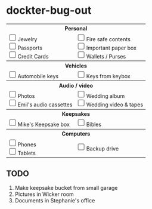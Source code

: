 # dockter-bug-out

<table>
  <tbody>
    <tr>
      <th colspan="2">Personal</th>
    </tr>
    <tr>
      <td>
        <img src="img/checkbox-20x20.png"> Jewelry <br/>
        <img src="img/checkbox-20x20.png"> Passports <br/>
        <img src="img/checkbox-20x20.png"> Credit Cards <br/>
      </td>
      <td>
        <img src="img/checkbox-20x20.png"> Fire safe contents <br/>
        <img src="img/checkbox-20x20.png"> Important paper box <br/>
        <img src="img/checkbox-20x20.png"> Wallets / Purses <br/>
      </td>
    </tr>
    <tr>
      <th colspan="2">Vehicles</th>
    </tr>
    <tr>
      <td>
        <img src="img/checkbox-20x20.png"> Automobile keys <br/>
      </td>
      <td>
        <img src="img/checkbox-20x20.png"> Keys from keybox <br/>
      </td>
    </tr>
    <tr>
      <th colspan="2">Audio / video</th>
    </tr>
    <tr>
      <td>
        <img src="img/checkbox-20x20.png"> Photos <br/>
        <img src="img/checkbox-20x20.png"> Emil's audio cassettes <br/>
      </td>
      <td>
        <img src="img/checkbox-20x20.png"> Wedding album <br/>
        <img src="img/checkbox-20x20.png"> Wedding video &amp; tapes <br/>
      </td>
    </tr>
    <tr>
      <th colspan="2">Keepsakes</th>
    </tr>
    <tr>
      <td>
        <img src="img/checkbox-20x20.png"> Mike's Keepsake box <br/>
      </td>
      <td>
        <img src="img/checkbox-20x20.png"> Bibles <br/>
      </td>
    </tr>
    <tr>
      <th colspan="2">Computers</th>
    </tr>
      <td>
        <img src="img/checkbox-20x20.png"> Phones <br/>
        <img src="img/checkbox-20x20.png"> Tablets <br/>
      </td>
      <td>
        <img src="img/checkbox-20x20.png"> Backup drive <br/>
      </td>
  </tbody>
</table>


## TODO

1. Make keepsake bucket from small garage
1. Pictures in Wicker room
1. Documents in Stephanie's office
